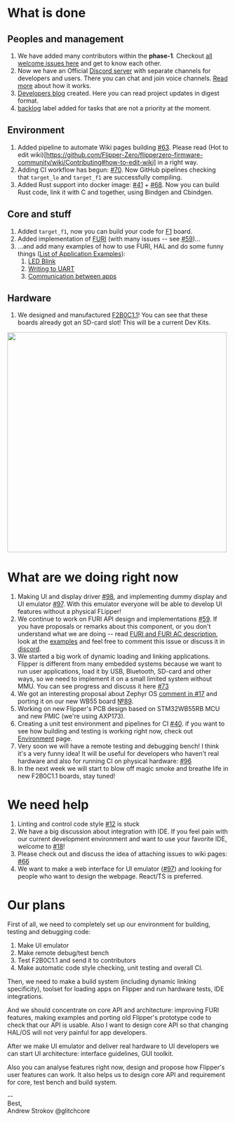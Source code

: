 # What is done

## Peoples and management

1. We have added many contributors within the **phase-1**. Checkout [all welcome issues here](https://github.com/Flipper-Zero/flipperzero-firmware-community/issues?q=is%3Aissue+label%3Awelcome+) and get to know each other.
2. Now we have an Official [Discord server](https://flipperzero.one/discord) with separate channels for developers and users. There you can chat and join voice channels. [Read more](https://github.com/Flipper-Zero/flipperzero-firmware-community/wiki/Communication) about how it works.
3. [Developers blog](https://github.com/Flipper-Zero/flipperzero-firmware-community/wiki/Developer-blog) created. Here you can read project updates in digest format.
4. [backlog](https://github.com/Flipper-Zero/flipperzero-firmware-community/issues?q=label%3Abacklog+) label added for tasks that are not a priority at the moment.

## Environment

1. Added pipeline to automate Wiki pages building [#63](https://github.com/Flipper-Zero/flipperzero-firmware-community/pull/63). Please read (Hot to edit wiki)[https://github.com/Flipper-Zero/flipperzero-firmware-community/wiki/Contributing#how-to-edit-wiki] in a right way.
2. Adding CI workflow has begun:  [#70](https://github.com/Flipper-Zero/flipperzero-firmware-community/pull/70). Now GitHub pipelines checking that `target_lo` and `target_f1` are successfully compiling.
3. Added Rust support into docker image: [#41](https://github.com/Flipper-Zero/flipperzero-firmware-community/pull/41) + [#68](https://github.com/Flipper-Zero/flipperzero-firmware-community/pull/68). Now you can build Rust code, link it with C and together, using Bindgen and Cbindgen.

## Core and stuff

1. Added `target_f1`, now you can build your code for [F1](https://github.com/Flipper-Zero/flipperzero-firmware-community/wiki/Hardware-version-F1B1C0.0) board.
2. Added implementation of [FURI](https://github.com/Flipper-Zero/flipperzero-firmware-community/wiki/FURI) (with many issues -- see [#59](https://github.com/Flipper-Zero/flipperzero-firmware-community/issues/59))...
3. ...and add many examples of how to use FURI, HAL and do some funny things ([List of Application Examples](https://github.com/Flipper-Zero/flipperzero-firmware-community/wiki/Application-examples)):
	1. [LED Blink](https://github.com/Flipper-Zero/flipperzero-firmware-community/wiki/Blink-app)
	2. [Writing to UART](https://github.com/Flipper-Zero/flipperzero-firmware-community/wiki/UART-write)
	3. [Communication between apps](https://github.com/Flipper-Zero/flipperzero-firmware-community/wiki/IPC-example)

## Hardware

1. We designed and manufactured [F2B0C1.1](https://github.com/Flipper-Zero/flipperzero-firmware-community/wiki/Hardware-version-F2B0C1.1)! You can see that these boards already got an SD-card slot!  This will be a current Dev Kits.

<img width="500" src="/wiki_static/blog/f2b0c1.1.jpeg" />

# What are we doing right now

1. Making UI and display driver [#98](https://github.com/Flipper-Zero/flipperzero-firmware-community/issues/98), and implementing dummy display and UI emulator [#97](https://github.com/Flipper-Zero/flipperzero-firmware-community/issues/97). With this emulator everyone will be able to develop UI features without a physical FLipper!
2. We continue to work on FURI API design and implementations [#59](https://github.com/Flipper-Zero/flipperzero-firmware-community/issues/59). If you have proposals or remarks about this component, or you don't understand what we are doing -- read [FURI and FURI AC description](https://github.com/Flipper-Zero/flipperzero-firmware-community/wiki/FURI), look at the [examples](https://github.com/Flipper-Zero/flipperzero-firmware-community/wiki/Application-examples) and feel free to comment this issue or discuss it in [discord](https://flipperzero.one/discord).
3. We started a big work of dynamic loading and linking applications. Flipper is different from many embedded systems because we want to run user applications, load it by USB, Bluetooth, SD-card and other ways, so we need to implement it on a small limited system without MMU. You can see progress and discuss it here [#73](https://github.com/Flipper-Zero/flipperzero-firmware-community/issues/73)
4. We got an interesting proposal about Zephyr OS [comment in #17](https://github.com/Flipper-Zero/flipperzero-firmware-community/issues/17#issuecomment-683929900) and porting it on our new WB55 board [№89](https://github.com/Flipper-Zero/flipperzero-firmware-community/issues/89).
5. Working on new Flipper's PCB design based on STM32WB55RB MCU and new PMIC (we're using AXP173).
6. Creating a unit test environment and pipelines for CI [#40](https://github.com/Flipper-Zero/flipperzero-firmware-community/issues/40). if you want to see how building and testing is working right now, check out [Environment](https://github.com/Flipper-Zero/flipperzero-firmware-community/wiki/Environment) page.
7. Very soon we will have a remote testing and debugging bench! I think it's a very funny idea! It will be useful for developers who haven't real hardware and also for running CI on physical hardware: [#96](https://github.com/Flipper-Zero/flipperzero-firmware-community/issues/96)
8. In the next week we will start to blow off magic smoke and breathe life in new F2B0C1.1 boards, stay tuned!

# We need help

1. Linting and control code style [#12](https://github.com/Flipper-Zero/flipperzero-firmware-community/issues/12) is stuck
2. We have a big discussion about integration with IDE. If you feel pain with our current development environment and want to use your favorite IDE, welcome to [#18](https://github.com/Flipper-Zero/flipperzero-firmware-community/issues/18)!
3. Please check out and discuss the idea of attaching issues to wiki pages: [#66](https://github.com/Flipper-Zero/flipperzero-firmware-community/issues/66)
4. We want to make a web interface for UI emulator ([#97](https://github.com/Flipper-Zero/flipperzero-firmware-community/issues/97)) and looking for people who want to design the webpage. React/TS is preferred.

# Our plans

First of all, we need to completely set up our environment for building, testing and debugging code:

1. Make UI emulator
2. Make remote debug/test bench
3. Test F2B0C1.1 and send it to contributors
4. Make automatic code style checking, unit testing and overall CI.

Then, we need to make a build system (including dynamic linking specificity), toolset for loading apps on Flipper and run hardware tests, IDE integrations.

And we should concentrate on core API and architecture: improving FURI features, making examples and porting old Flipper's prototype code to check that our API is usable. Also I want to design core API so that changing HAL/OS will not very painful for app developers.

After we make UI emulator and deliver real hardware to UI developers we can start UI architecture: interface guidelines, GUI toolkit.

Also you can analyse features right now, design and propose how Flipper's user features can work. It also helps us to design core API and requirement for core, test bench and build system.

--  
Best,  
Andrew Strokov @glitchcore 